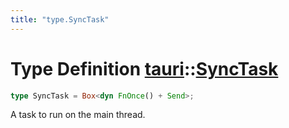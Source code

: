 ```yaml
---
title: "type.SyncTask"
---
```


# Type Definition [tauri](/docs/api/rust/tauri/index.html)::​[SyncTask](/docs/api/rust/tauri/)

```rs
type SyncTask = Box<dyn FnOnce() + Send>;
```

A task to run on the main thread.
